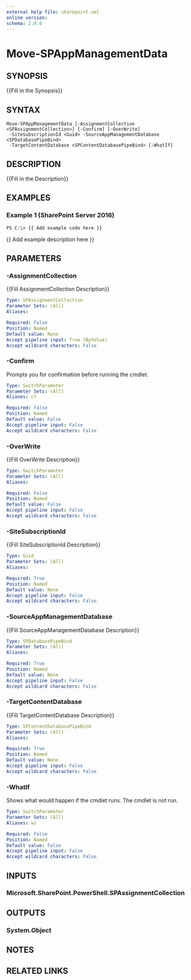 ```yaml
---
external help file: sharepoint.xml
online version: 
schema: 2.0.0
---
```


# Move-SPAppManagementData

## SYNOPSIS
{{Fill in the Synopsis}}

## SYNTAX

```
Move-SPAppManagementData [-AssignmentCollection <SPAssignmentCollection>] [-Confirm] [-OverWrite]
 -SiteSubscriptionId <Guid> -SourceAppManagementDatabase <SPDatabasePipeBind>
 -TargetContentDatabase <SPContentDatabasePipeBind> [-WhatIf]
```

## DESCRIPTION
{{Fill in the Description}}

## EXAMPLES

### Example 1 (SharePoint Server 2016)
```
PS C:\> {{ Add example code here }}
```

{{ Add example description here }}

## PARAMETERS

### -AssignmentCollection
{{Fill AssignmentCollection Description}}

```yaml
Type: SPAssignmentCollection
Parameter Sets: (All)
Aliases: 

Required: False
Position: Named
Default value: None
Accept pipeline input: True (ByValue)
Accept wildcard characters: False
```

### -Confirm
Prompts you for confirmation before running the cmdlet.

```yaml
Type: SwitchParameter
Parameter Sets: (All)
Aliases: cf

Required: False
Position: Named
Default value: False
Accept pipeline input: False
Accept wildcard characters: False
```

### -OverWrite
{{Fill OverWrite Description}}

```yaml
Type: SwitchParameter
Parameter Sets: (All)
Aliases: 

Required: False
Position: Named
Default value: False
Accept pipeline input: False
Accept wildcard characters: False
```

### -SiteSubscriptionId
{{Fill SiteSubscriptionId Description}}

```yaml
Type: Guid
Parameter Sets: (All)
Aliases: 

Required: True
Position: Named
Default value: None
Accept pipeline input: False
Accept wildcard characters: False
```

### -SourceAppManagementDatabase
{{Fill SourceAppManagementDatabase Description}}

```yaml
Type: SPDatabasePipeBind
Parameter Sets: (All)
Aliases: 

Required: True
Position: Named
Default value: None
Accept pipeline input: False
Accept wildcard characters: False
```

### -TargetContentDatabase
{{Fill TargetContentDatabase Description}}

```yaml
Type: SPContentDatabasePipeBind
Parameter Sets: (All)
Aliases: 

Required: True
Position: Named
Default value: None
Accept pipeline input: False
Accept wildcard characters: False
```

### -WhatIf
Shows what would happen if the cmdlet runs.
The cmdlet is not run.

```yaml
Type: SwitchParameter
Parameter Sets: (All)
Aliases: wi

Required: False
Position: Named
Default value: False
Accept pipeline input: False
Accept wildcard characters: False
```

## INPUTS

### Microsoft.SharePoint.PowerShell.SPAssignmentCollection

## OUTPUTS

### System.Object

## NOTES

## RELATED LINKS

